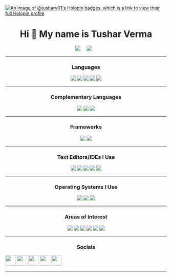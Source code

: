 [![An image of @tusharv01's Holopin badges, which is a link to view their full Holopin profile](https://holopin.me/tusharv01)](https://holopin.io/@tusharv01)

<h1 align='center'>Hi 👋 My name is Tushar Verma</h1>
<p align='center'>
  <a href='https://www.linkedin.com/in/tusharverma01'><img src='https://img.shields.io/badge/LinkedIn-%230A66C2?style=for-the-badge&logo=linkedin&logoColor=white'/></a>
  &nbsp;&nbsp;&nbsp;
  <a href='mailto:tushar.verma1@proton.me'><img src='https://img.shields.io/badge/Gmail-%23EA4335?style=for-the-badge&logo=gmail&logoColor=white'/></a>
  &nbsp;&nbsp;&nbsp;
</p>


<hr>

<!-- <h3 align='center'>🔥 Top Repositories 🔥</h3>
<p align='center'>
  <a href='#'><img src='https://img.shields.io/badge/⚪-Top Repo One-blue?style=for-the-badge'/></a>
  <a href='#'><img src='https://img.shields.io/badge/⚪-Top Repo Two-blue?style=for-the-badge'/></a>
  <a href='#'><img src='https://img.shields.io/badge/⚪-Top Repo Three-blue?style=for-the-badge'/></a>
</p>

<hr> -->

<h3 align='center'>Languages</h3>
<p align='center'>
  <a href='#'><img src='https://img.shields.io/badge/Python-%233776AB?style=for-the-badge&logo=python&logoColor=white'/></a>
  <a href='#'><img src='https://img.shields.io/badge/C-%23A8B9CC?style=for-the-badge&logo=c&logoColor=black'/></a>
  <a href='#'><img src='https://img.shields.io/badge/C++-%2300599C?style=for-the-badge&logo=c%2B%2B&logoColor=white'/></a>
  <a href='#'><img src='https://img.shields.io/badge/JavaScript-%23F7DF1E?style=for-the-badge&logo=javascript&logoColor=black'/></a>
  <a href='#'><img src='https://img.shields.io/badge/Java-%23007396?style=for-the-badge&logo=java&logoColor=white'/></a>
</p>

<hr>

<h3 align='center'>Complementary Languages</h3>
<p align='center'>
  <a href='#'><img src='https://img.shields.io/badge/HTML5-%23E34F26?style=for-the-badge&logo=c%2B%2B&logoColor=white'/></a>
  <a href='#'><img src='https://img.shields.io/badge/CSS3-%231572B6?style=for-the-badge&logo=c%2B%2B&logoColor=white'/></a>
  <a href='#'><img src='https://img.shields.io/badge/LaTeX-%23008080?style=for-the-badge&logo=latex&logoColor=white'/></a>
</p>

<hr>

<h3 align='center'>Frameworks</h3>
<p align='center'>
  <a href='#'><img src='https://img.shields.io/badge/Django-%23092E20?style=for-the-badge&logo=django&logoColor=white'/></a>
  <a href='#'><img src='https://img.shields.io/badge/Bootstrap-%237952B3?style=for-the-badge&logo=bootstrap&logoColor=white'/></a>
</p>

<hr>

<h3 align='center'>Text Editors/IDEs I Use</h3>
<p align='center'>
  <a href='#'><img src='https://img.shields.io/badge/Terminal-%234D4D4D?style=for-the-badge&logo=windowsterminal&logoColor=white'/></a>
  <a href='#'><img src='https://img.shields.io/badge/Sublime Text-%23FF9800?style=for-the-badge&logo=sublimetext&logoColor=white'/></a>
  <a href='#'><img src='https://img.shields.io/badge/VS Code-%23007ACC?style=for-the-badge&logo=visualstudiocode&logoColor=white'/></a>
  <a href='#'><img src='https://img.shields.io/badge/PyCharm-%23000000?style=for-the-badge&logo=pycharm&logoColor=white'/></a>
  <a href='#'><img src='https://img.shields.io/badge/Arduino-%2300979D?style=for-the-badge&logo=arduino&logoColor=white'/></a>
</p>

<hr>

<h3 align='center'>Operating Systems I Use</h3>
<p align='center'>
  <a href='#'><img src='https://img.shields.io/badge/Ubuntu-%23E95420?style=for-the-badge&logo=ubuntu&logoColor=white'/></a>
  <a href='#'><img src='https://img.shields.io/badge/Windows-%230078D6?style=for-the-badge&logo=windows&logoColor=white'/></a>
  <a href='#'><img src='https://img.shields.io/badge/Kali Linux-%23557C94?style=for-the-badge&logo=kalilinux&logoColor=white'/></a>
</p>

<hr>

<h3 align='center'>Areas of Interest</h3>
<p align='center'>
  <a href='#'><img src='https://img.shields.io/badge/Data Science-blue?style=flat-square'/></a>
  <a href='#'><img src='https://img.shields.io/badge/Information Technology-blue?style=flat-square'/></a>
  <a href='#'><img src='https://img.shields.io/badge/Cryptology-blue?style=flat-square'/></a>
  <a href='#'><img src='https://img.shields.io/badge/Microcontrollers-blue?style=flat-square'/></a>
  <a href='#'><img src='https://img.shields.io/badge/Wireless-blue?style=flat-square'/></a>
  <a href='#'><img src='https://img.shields.io/badge/Drones-blue?style=flat-square'/></a>
</p>

<hr>
<h3 align='center'>Socials</h3>
<p align='center'>
<p align="left"> <a href="https://www.codepen.io/tushar011" target="_blank" rel="noreferrer"><img src="https://raw.githubusercontent.com/danielcranney/readme-generator/main/public/icons/socials/codepen-dark.svg" width="32" height="32" /></a> <a href="https://discord.com/users/tusharv" target="_blank" rel="noreferrer"><img src="https://raw.githubusercontent.com/danielcranney/readme-generator/main/public/icons/socials/discord.svg" width="32" height="32" /></a> <a href="https://www.github.com/tusharv01" target="_blank" rel="noreferrer"><img src="https://raw.githubusercontent.com/danielcranney/readme-generator/main/public/icons/socials/github-dark.svg" width="32" height="32" /></a> <a href="https://www.linkedin.com/in/tusharverma01/" target="_blank" rel="noreferrer"><img src="https://raw.githubusercontent.com/danielcranney/readme-generator/main/public/icons/socials/linkedin.svg" width="32" height="32" /></a> <a href="https://www.twitter.com/_tusharverma_" target="_blank" rel="noreferrer"><img src="https://raw.githubusercontent.com/danielcranney/readme-generator/main/public/icons/socials/twitter.svg" width="32" height="32" /></a>
</p></p>

<hr>
